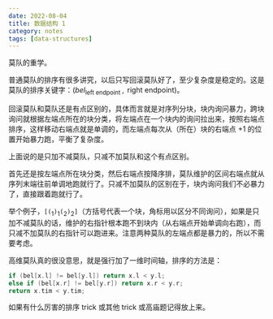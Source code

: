 ```yaml
---
date: 2022-08-04
title: 数据结构 1
category: notes
tags: [data-structures]
---
```


莫队的重学。

普通莫队的排序有很多讲究，以后只写回滚莫队好了，至少复杂度是稳定的。这是莫队的排序关键字：$(\textit{bel}_{ \text{left endpoint }}, \text{ right endpoint})$。

回滚莫队和莫队还是有点区别的，具体而言就是对序列分块，块内询问暴力，跨块询问就根据左端点所在的块分类，将左端点在一个块内的询问拉出来，按照右端点排序，这样移动右端点就是单调的，而左端点每次从（所在）块的右端点 $+1$ 的位置开始暴力跑，平衡了复杂度。

上面说的是只加不减莫队，只减不加莫队和这个有点区别。

首先还是按左端点所在块分类，然后右端点按降序排，莫队维护的区间右端点就从序列末端往前单调地跑就行了。只减不加莫队的区别在于，块内询问我们不必暴力了，直接跟着跑就行了。

举个例子，$\texttt{[}\texttt{(}_1\texttt{)}_1\texttt{(}_2\texttt{)}_2\texttt{]}$（方括号代表一个块，角标用以区分不同询问），如果是只加不减莫队的话，维护的右指针根本跑不到块内（从右端点开始单调向右跑），而只减不加莫队的右指针可以跑进来。注意两种莫队的左端点都是暴力的，所以不需要考虑。

高维莫队真的很没意思，就是强行加了一维时间轴，排序的方法是：

```cpp
if (bel[x.l] != bel[y.l]) return x.l < y.l;
else if (bel[x.r] != bel[y.r]) return x.r < y.r;
return x.tim < y.tim;
```

如果有什么厉害的排序 trick 或其他 trick 或高庙题记得放上来。
    